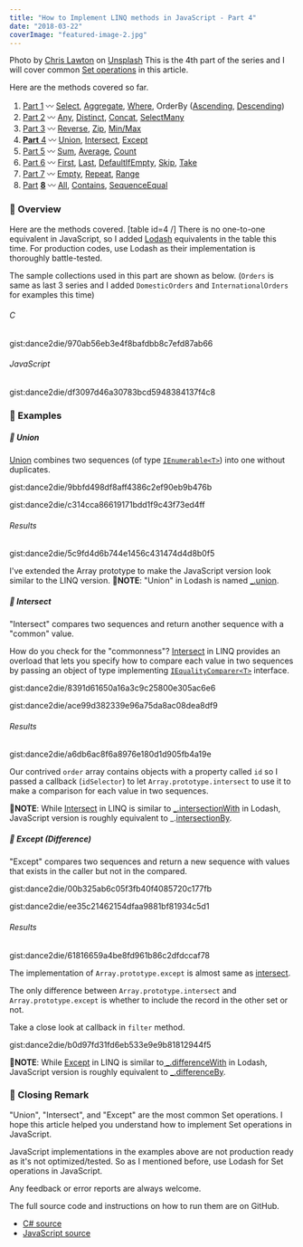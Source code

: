 ```yaml
---
title: "How to Implement LINQ methods in JavaScript - Part 4"
date: "2018-03-22"
coverImage: "featured-image-2.jpg"
---
```


Photo by [Chris Lawton](https://unsplash.com/photos/yRf7ABVDddM?utm_source=unsplash&utm_medium=referral&utm_content=creditCopyText) on [Unsplash](https://unsplash.com/search/photos/mapping?utm_source=unsplash&utm_medium=referral&utm_content=creditCopyText) This is the 4th part of the series and I will cover common [Set operations](https://www.probabilitycourse.com/chapter1/1_2_2_set_operations.php) in this article.

Here are the methods covered so far.

1. [Part 1](https://www.slightedgecoder.com/2018/02/24/approximate-equivalent-linq-methods-javascript/) 〰️ [Select](https://www.slightedgecoder.com/2018/02/24/approximate-equivalent-linq-methods-javascript/#select), [Aggregate](https://www.slightedgemate-equivalent-linq-methods-javascript/#aggregate), [Where](https://www.slightedgecoder.com/2018/02/24/approximate-equivalent-linq-methods-javascript/#where), OrderBy ([Ascending](https://www.slightedgecoder.com/2018/02/24/approximate-equivalent-linq-methods-javascript/#orderByAscending), [Descending](https://www.slightedgecoder.com/2018/02/24/approximate-equivalent-linq-methods-javascript/#orderByDescending))
2. [Part 2](https://www.slightedgecoder.com/2018/03/03/approximate-equivalent-linq-methods-javascript-part-2/) 〰️ [Any](https://www.slightedgecoder.com/2018/03/03/approximate-equivalent-linq-methods-javascript-part-2/#any), [Distinct](https://www.slightedgecoder.com/2018/03/03/approximate-equivalent-linq-methods-javascript-part-2/#distinct), [Concat](https://www.slightedgecoder.com/2018/03/03/approximate-equivalent-linq-methods-javascript-part-2/#concat), [SelectMany](https://www.slightedgecoder.com/2018/03/03/approximate-equivalent-linq-methods-javascript-part-2/#selectmany)
3. [Part 3](https://www.slightedgecoder.com/2018/03/10/an-approximate-equivalent-of-linq-methods-in-javascript-part-3/) 〰️ [Reverse](https://www.slightedgecoder.com/2018/03/10/an-approximate-equivalent-of-linq-methods-in-javascript-part-3/#reverse), [Zip](https://www.slightedgecoder.com/2018/03/10/an-approximate-equivalent-of-linq-methods-in-javascript-part-3/#zip), [Min/Max](https://www.slightedgecoder.com/2018/03/10/an-approximate-equivalent-of-linq-methods-in-javascript-part-3/#minmax)
4. [**Part** 4](https://www.slightedgecoder.com/2018/03/21/an-approximate-equivalent-of-linq-methods-in-javascript-part-4/) 〰️ [Union](https://www.slightedgecoder.com/2018/03/21/an-approximate-equivalent-of-linq-methods-in-javascript-part-4/#union), [Intersect](https://www.slightedgecoder.com/2018/03/21/an-approximate-equivalent-of-linq-methods-in-javascript-part-4/#intersect), [Except](https://www.slightedgecoder.com/2018/03/21/an-approximate-equivalent-of-linq-methods-in-javascript-part-4/#except)
5. [Part 5](https://www.slightedgecoder.com/2018/03/31/an-approximate-equivalent-of-linq-methods-in-javascript-part-5/) 〰️ [Sum](https://www.slightedgecoder.com/2018/03/31/an-approximate-equivalent-of-linq-methods-in-javascript-part-5/#sum), [Average](https://www.slightedgecoder.com/2018/03/31/an-approximate-equivalent-of-linq-methods-in-javascript-part-5/#average), [Count](https://www.slightedgecoder.com/2018/03/31/an-approximate-equivalent-of-linq-methods-in-javascript-part-5/#count)
6. [Part 6](https://www.slightedgecoder.com/2018/04/14/an-approximate-equivalent-of-linq-methods-in-javascript-part-6/) 〰️ [First](https://www.slightedgecoder.com/2018/04/14/an-approximate-equivalent-of-linq-methods-in-javascript-part-6/#first), [Last](https://www.slightedgecoder.com/2018/04/14/an-approximate-equivalent-of-linq-methods-in-javascript-part-6/#last), [DefaultIfEmpty](https://www.slightedgecoder.com/2018/04/14/an-approximate-equivalent-of-linq-methods-in-javascript-part-6/#defaultIfEmpty), [Skip](https://www.slightedgecoder.com/2018/04/14/an-approximate-equivalent-of-linq-methods-in-javascript-part-6/#skip), [Take](https://www.slightedgecoder.com/2018/04/14/an-approximate-equivalent-of-linq-methods-in-javascript-part-6/#take)
7. [Part 7](https://www.slightedgecoder.com/2018/04/21/an-approximate-equivalent-of-linq-methods-in-javascript-part-7/) 〰️ [Empty](https://www.slightedgecoder.com/2018/04/21/an-approximate-equivalent-of-linq-methods-in-javascript-part-7#empty), [Repeat](https://www.slightedgecoder.com/2018/04/21/an-approximate-equivalent-of-linq-methods-in-javascript-part-7#repeat), [Range](https://www.slightedgecoder.com/2018/04/21/an-approximate-equivalent-of-linq-methods-in-javascript-part-7#range)
8. [Par](https://www.slightedgecoder.com/2018/04/28/how-to-implement-linq-methods-in-javascript-part-8/)[t](https://www.slightedgecoder.com/2018/04/28/how-to-implement-linq-methods-in-javascript-part-8/) **[8](https://www.slightedgecoder.com/2018/04/28/how-to-implement-linq-methods-in-javascript-part-8/)** 〰️ [All](#all), [Contains](#contains), [SequenceEqual](#sequenceEqual)

### 🔴 Overview

Here are the methods covered. [table id=4 /] There is no one-to-one equivalent in JavaScript, so I added [Lodash](https://lodash.com/docs) equivalents in the table this time. For production codes, use Lodash as their implementation is thoroughly battle-tested.

The sample collections used in this part are shown as below. (`Orders` is same as last 3 series and I added `DomesticOrders` and `InternationalOrders` for examples this time)

###### C

gist:dance2die/970ab56eb3e4f8bafdbb8c7efd87ab66

###### JavaScript

gist:dance2die/df3097d46a30783bcd5948384137f4c8

### 🔴 Examples

##### 🔸 Union

[Union](<https://msdn.microsoft.com/en-us/library/system.linq.enumerable.union(v=vs.110).aspx>) combines two sequences (of type [`IEnumerable<T>`](<https://msdn.microsoft.com/en-us/library/9eekhta0(v=vs.110).aspx>)) into one without duplicates.

gist:dance2die/9bbfd498df8aff4386c2ef90eb9b476b

gist:dance2die/c314cca86619171bdd1f9c43f73ed4ff

###### Results

gist:dance2die/5c9fd4d6b744e1456c431474d4d8b0f5

I've extended the Array prototype to make the JavaScript version look similar to the LINQ version. 📝**NOTE**: "Union" in Lodash is named [\_.union](https://lodash.com/docs/4.17.5#union).

##### 🔸 Intersect

"Intersect" compares two sequences and return another sequence with a "common" value.

How do you check for the "commonness"? [Intersect](<https://msdn.microsoft.com/en-us/library/system.linq.enumerable.intersect(v=vs.110).aspx>) in LINQ provides an overload that lets you specify how to compare each value in two sequences by passing an object of type implementing [`IEqualityComparer<T>`](<https://msdn.microsoft.com/en-us/library/ms132151(v=vs.110).aspx>) interface.

gist:dance2die/8391d61650a16a3c9c25800e305ac6e6

gist:dance2die/ace99d382339e96a75da8ac08dea8df9

###### Results

gist:dance2die/a6db6ac8f6a8976e180d1d905fb4a19e

Our contrived `order` array contains objects with a property called `id` so I passed a callback (`idSelector`) to let `Array.prototype.intersect` to use it to make a comparison for each value in two sequences.

📝**NOTE**: While [Intersect](<https://msdn.microsoft.com/en-us/library/system.linq.enumerable.intersect(v=vs.110).aspx>) in LINQ is similar to [\_.intersectionWith](https://lodash.com/docs/4.17.5#intersectionWith) in Lodash, JavaScript version is roughly equivalent to \_.[intersectionBy](https://lodash.com/docs/4.17.5#intersectionBy).

##### 🔸 Except (Difference)

"Except" compares two sequences and return a new sequence with values that exists in the caller but not in the compared.

gist:dance2die/00b325ab6c05f3fb40f4085720c177fb

gist:dance2die/ee35c21462154dfaa9881bf81934c5d1

###### Results

gist:dance2die/61816659a4be8fd961b86c2dfdccaf78

The implementation of `Array.prototype.except` is almost same as [intersect](#intersect).

The only difference between `Array.prototype.intersect` and `Array.prototype.except` is whether to include the record in the other set or not.

Take a close look at callback in `filter` method.

gist:dance2die/b0d97fd31fd6eb533e9e9b81812944f5

📝**NOTE**: While [Except](<https://msdn.microsoft.com/en-us/library/system.linq.enumerable.except(v=vs.110).aspx>) in LINQ is similar to[ \_.differenceWith](https://lodash.com/docs/4.17.5#differenceWith) in Lodash, JavaScript version is roughly equivalent to [\_.differenceBy](https://lodash.com/docs/4.17.5#differenceBy).

### 🔴 Closing Remark

"Union", "Intersect", and "Except" are the most common Set operations. I hope this article helped you understand how to implement Set operations in JavaScript.

JavaScript implementations in the examples above are not production ready as it's not optimized/tested. So as I mentioned before, use Lodash for Set operations in JavaScript.

Any feedback or error reports are always welcome.

The full source code and instructions on how to run them are on GitHub.

- [C# source](https://github.com/dance2die/blog.LinqAndJavascript.CSharpDemo)
- [JavaScript source](https://github.com/dance2die/blog.LinqAndJavascript.JavascriptDemo)

